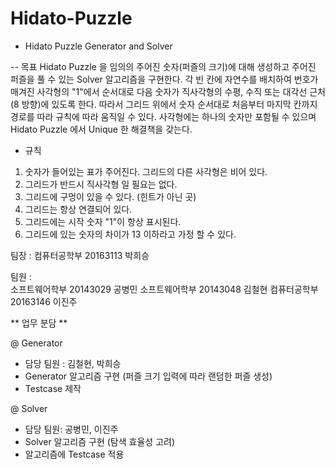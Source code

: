 # Hidato-Puzzle


* Hidato Puzzle Generator and Solver

-- 목표
Hidato Puzzle 을 임의의 주어진 숫자(퍼즐의 크기)에 대해 생성하고 주어진 퍼즐을 풀 수
있는 Solver 알고리즘을 구현한다.
각 빈 칸에 자연수를 배치하여 번호가 매겨진 사각형의 "1"에서 순서대로 다음 숫자가
직사각형의 수평, 수직 또는 대각선 근처(8 방향)에 있도록 한다. 따라서 그리드 위에서 숫자
순서대로 처음부터 마지막 칸까지 경로를 따라 규칙에 따라 움직일 수 있다.
사각형에는 하나의 숫자만 포함될 수 있으며 Hidato Puzzle 에서 Unique 한 해결책을 갖는다.

* 규칙
1. 숫자가 들어있는 표가 주어진다. 그리드의 다른 사각형은 비어 있다.
2. 그리드가 반드시 직사각형 일 필요는 없다.
3. 그리드에 구멍이 있을 수 있다. (힌트가 아닌 곳)
4. 그리드는 항상 연결되어 있다.
5. 그리드에는 시작 숫자 "1"이 항상 표시된다.
6. 그리드에 있는 숫자의 차이가 13 이하라고 가정 할 수 있다.

팀장 : 
컴퓨터공학부 20163113 박희승

팀원 :  
소프트웨어학부 20143029 공병민
소프트웨어학부 20143048 김철현
컴퓨터공학부 20163146 이진주

** 업무 분담 **

@ Generator
  - 담당 팀원 : 김철현, 박희승
  - Generator 알고리즘 구현 (퍼즐 크기 입력에 따라 랜덤한 퍼즐 생성)
  - Testcase 제작
  
@ Solver
  - 담당 팀원: 공병민, 이진주
  - Solver 알고리즘 구현 (탐색 효율성 고려)
  - 알고리즘에 Testcase 적용


